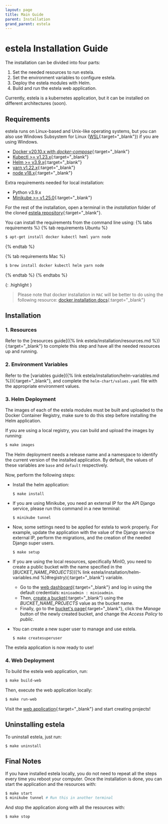 ```yaml
---
layout: page
title: Main Guide
parent: Installation
grand_parent: estela
---
```


# estela Installation Guide

The installation can be divided into four parts:

1. Set the needed resources to run estela.
2. Set the environment variables to configure estela.
3. Deploy the estela modules with Helm.
4. Build and run the estela web application.

Currently, estela is a kubernetes application, but it can be installed on different 
architectures (soon).

## Requirements

estela runs on Linux-based and Unix-like operating systems, but you can also use Windows Subsystem for Linux ([WSL](https://learn.microsoft.com/en-us/windows/wsl/install){:target="_blank"}) if you are using Windows.

- [Docker v20.10.x with *docker-compose*](https://docs.docker.com/get-docker/){:target="_blank"} 
- [Kubectl >= v1.23.x](https://kubernetes.io/docs/tasks/tools/#kubectl){:target="_blank"}  
- [Helm >= v3.9.x](https://helm.sh/docs/intro/install/){:target="_blank"}  
- [yarn v1.22.x](https://classic.yarnpkg.com/lang/en/docs/install/#debian-stable){:target="_blank"}  
- [node v18.x](https://nodejs.org/){:target="_blank"}

Extra requirements needed for local installation:

- Python v3.9.x
- [Minikube >= v1.25.0](https://minikube.sigs.k8s.io/docs/start/){:target="_blank"}  

For the rest of the installation, open a terminal in the _installation_ folder
of the cloned [estela repository](https://github.com/bitmakerla/estela){:target="_blank"}.


You can install the requirements from the command line using:
{% tabs requirements %}
  {% tab requirements Ubuntu %}
  ```bash
  $ apt-get install docker kubectl heml yarn node
  ```
  {% endtab %}

  {% tab requirements Mac %}
  ```bash
  $ brew install docker kubectl helm yarn node
  ```
  {% endtab %}
{% endtabs %}

{: .highlight }
> Please note that docker installation in ``MAC`` will be 
> better to do using the following resource: 
> [docker installation docs](https://docs.docker.com/desktop/install/mac-install/){:target="_blank"}



## Installation

### 1. Resources

Refer to the 
[resources guide]({% link estela/installation/resources.md %}){:target="_blank"}
to complete this step and have all the needed resources up and running.

### 2. Environment Variables

Refer to the
[variables guide]({% link estela/installation/helm-variables.md %}){:target="_blank"},
and complete the `helm-chart/values.yaml` file with the appropriate environment values.

### 3. Helm Deployment

The images of each of the estela modules must be built and uploaded to the Docker
Container Registry, make sure to do this step before installing the Helm application.

If you are using a local registry, you can build and upload the images by running:

```bash
$ make images
```

The Helm deployment needs a release name and a namespace to identify the current version
of the installed application. By default, the values of these variables are `base` and 
`default` respectively.

Now, perform the following steps:

* Install the helm application:

   ```
   $ make install
   ```

* If you are using Minikube, you need an external IP for the API Django service, please 
  run this command in a new terminal:

  ```
  $ minikube tunnel
  ```

* Now, some settings need to be applied for estela to work properly. For example,
  update the application with the value of the Django service external IP, perform the 
  migrations, and the creation of the needed Django super users.

  ```
  $ make setup
  ```

* If you are using the local resources, specifically MinIO, you need to create a 
  public bucket with the name specified in the 
  [_BUCKET\_NAME\_PROJECTS_]({% link estela/installation/helm-variables.md %}#registry){:target="_blank"}
  variable.
  * Go to the [web dashboard](http://localhost:9001){:target="_blank"} and log in using 
    the default credentials: `minioadmin : minioadmin`.
  * Then, [create a bucket](http://localhost:9001/buckets/add-bucket){:target="_blank"} 
	using the _BUCKET\_NAME\_PROJECTS_ value as the bucket name.
  * Finally, go to the [bucket's page](http://localhost:9001/buckets){:target="_blank"}, 
	click the _Manage_ button of the newly created bucket, and change the _Access Policy_
	to _public_.

* You can create a new super user to manage and use estela.

  ```
  $ make createsuperuser
  ```

The estela application is now ready to use!

### 4. Web Deployment

To build the estela web application, run:

```bash
$ make build-web
```

Then, execute the web application locally:

```bash
$ make run-web
```

Visit the [web application](http://localhost:3000/login){:target="_blank"} and start
creating projects!

## Uninstalling estela

To uninstall estela, just run:

```
$ make uninstall
```

## Final Notes

If you have installed estela locally, you do not need to repeat all the steps every time 
you reboot your computer. Once the installation is done, you can start the application 
and the resources with:

```bash
$ make start
$ minikube tunnel # Run this in another terminal
```

And stop the application along with all the resources with:

```bash
$ make stop
```
